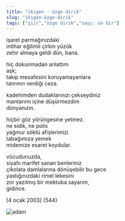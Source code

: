 ```yaml
---
title: "ikigen - özge dirik"
slug: "ikigen-özge-dirik"
tags: ["şiir","özge dirik","sayı: on bir"]
---
```


işaret parmağınızdaki  
intihar eğilimli çirkin yüzük  
zehir almaya geldi dün, bana.

hiç dokunmadan anlattım  
aşk;  
takip mesafesini koruyamayanlara  
tanrının verdiği ceza.

kadehimden dudaklarınızı çekseydiniz  
mantarımı içine düşürmezdim  
dünyanızın.

hiçbir göz yörüngesine yetmez.  
ne sidik, ne polis  
yağmur söktü afişlerimizi  
tabağımıza yemek  
midemize esaret koydular.

vücudunuzda,  
siyahı marifet sanan benleriniz  
çikolata damlalarına dönüşebilir bu gece  
yastığınızdaki rimel lekesini  
zor yazılmış bir mektuba sayarım,  
gidince.

\[4 ocak 2003\] {544}

![adam](/img/ky11_11.jpg)
